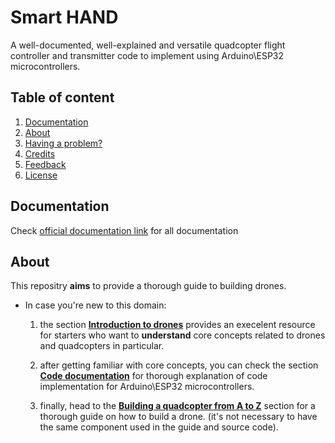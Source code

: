 # Smart HAND
A well-documented, well-explained and versatile quadcopter flight controller and transmitter code
to implement using Arduino\ESP32 microcontrollers.

## Table of content
 1. [Documentation](#documentation)
 2. [About](#about)
 3. [Having a problem?](#having-a-problem-?)
 4. [Credits](#credits)
 5. [Feedback](#feedback)
 6. [License](#license)
 
## Documentation
Check [official documentation link](https://walcht.github.io/ezQuadcopter/) for all documentation

## About
This repositry __aims__ to provide a thorough guide to building drones.
- In case you're new to this domain:
  1. the section [__Introduction to drones__]() provides an execelent
resource for starters who want to __understand__ core concepts related to drones and quadcopters in particular.

  2. after getting familiar with core concepts, you can check the section [__Code documentation__]()
for thorough explanation of code implementation for Arduino\ESP32 microcontrollers.

  3. finally, head to the [__Building a quadcopter from A to Z__]() section for a thorough guide on how to build
a drone. (it's not necessary to have the same component used in the guide and source code).
